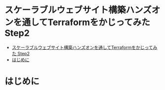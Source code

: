 # スケーラブルウェブサイト構築ハンズオンを通してTerraformをかじってみた Step2

- [スケーラブルウェブサイト構築ハンズオンを通してTerraformをかじってみた Step2](#スケーラブルウェブサイト構築ハンズオンを通してterraformをかじってみた-step2)
- [はじめに](#はじめに)

# はじめに
